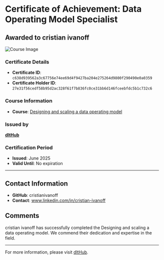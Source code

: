 
# Certificate of Achievement: Data Operating Model Specialist

## Awarded to **cristian ivanoff**

![Course Image](../badges/Data_Ops_Specialist.png)

### Certificate Details
- **Certificate ID**: `c638d939562a3c67756e74ee69d4f9427ba204e275264d9800f290490e0a0359`
- **Certificate Holder ID**: `27e31f56cedf58b95d2ac328f61f7b836fc0ce31bb6d146fceebfdc5b1c732c6`

### Course Information
- **Course**: [Designing and scaling a data operating model](https://www.youtube.com/live/CMXm-7x0290)

### Issued by
[**dltHub**](https://dlthub.com/) 

### Certification Period
- **Issued**: June 2025
- **Valid Until**: No expiration

---

## Contact Information
- **GitHub**: cristianivanoff
- **Contact**: www.linkedin.com/in/cristian-ivanoff

## Comments
cristian ivanoff has successfully completed the Designing and scaling a data operating model. We commend their dedication and expertise in the field.

---

For more information, please visit [dltHub](https://dlthub.com/).
    